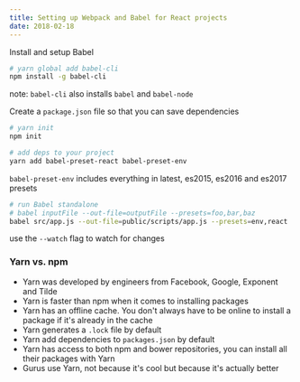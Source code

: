 ```yaml
---
title: Setting up Webpack and Babel for React projects
date: 2018-02-18
---
```



Install and setup Babel

```bash
# yarn global add babel-cli
npm install -g babel-cli
```

note: `babel-cli` also installs `babel` and `babel-node`

Create a `package.json` file so that you can save dependencies

```bash
# yarn init
npm init
```

```bash
# add deps to your project
yarn add babel-preset-react babel-preset-env
```

`babel-preset-env` includes everything in latest, es2015, es2016 and es2017 presets

```bash
# run Babel standalone
# babel inputFile --out-file=outputFile --presets=foo,bar,baz
babel src/app.js --out-file=public/scripts/app.js --presets=env,react
```

use the `--watch` flag to watch for changes

### Yarn vs. npm
- Yarn was developed by engineers from Facebook, Google, Exponent and Tilde
- Yarn is faster than npm when it comes to installing packages
- Yarn has an offline cache. You don't always have to be online to install a package if it's already in the cache
- Yarn generates a `.lock` file by default
- Yarn add dependencies to `packages.json` by default
- Yarn has access to both npm and bower repositories, you can install all their packages with Yarn
- Gurus use Yarn, not because it's cool but because it's actually better